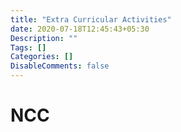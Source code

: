 ```yaml
---
title: "Extra Curricular Activities"
date: 2020-07-18T12:45:43+05:30
Description: ""
Tags: []
Categories: []
DisableComments: false
---
```


# NCC
